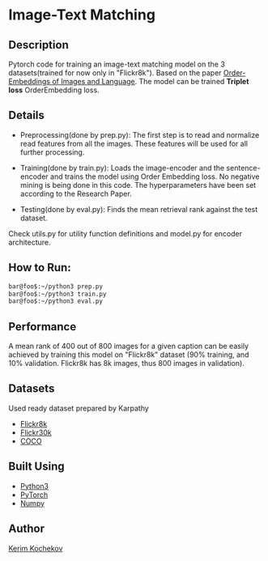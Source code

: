 # Image-Text Matching

## Description

Pytorch code for training an image-text matching model on the 3 datasets(trained for now only in "Flickr8k"). Based on the paper [Order-Embeddings of Images and Language](https://arxiv.org/pdf/1511.06361.pdf). The model can be trained **Triplet loss** OrderEmbedding loss.

## Details

* Preprocessing(done by prep.py): The first step is to read and normalize read features from all the images. These features will be used for all further processing.

* Training(done by train.py): Loads the image-encoder and the sentence-encoder and trains the model using Order Embedding loss. No negative mining is being done in this code. The hyperparameters have been set according to the Research Paper.

* Testing(done by eval.py): Finds the mean retrieval rank against the test dataset.

Check utils.py for utility function definitions and model.py for encoder architecture.

## How to Run:

```bash
bar@foo$:~/python3 prep.py
bar@foo$:~/python3 train.py
bar@foo$:~/python3 eval.py
```

## Performance

A mean rank of 400 out of 800 images for a given caption can be easily achieved by training this model on "Flickr8k" dataset (90% training, and 10% validation. Flickr8k has 8k images, thus 800 images in validation).

## Datasets
Used ready dataset prepared by Karpathy
* [Flickr8k](https://cs.stanford.edu/people/karpathy/deepimagesent/flickr8k.zip)
* [Flickr30k](https://cs.stanford.edu/people/karpathy/deepimagesent/flickr30k.zip)
* [COCO](https://cs.stanford.edu/people/karpathy/deepimagesent/coco.zip)

## Built Using

* [Python3](https://www.python.org)
* [PyTorch](https://pytorch.org/)
* [Numpy](https://numpy.org/)

## Author

[Kerim Kochekov](https://github.com/KerimKochekov)

